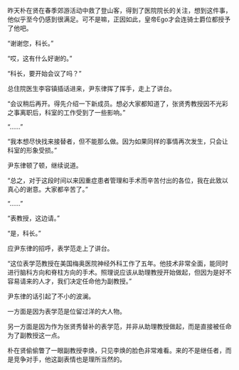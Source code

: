 昨天朴在贤在春季郊游活动中救了登山客，得到了医院院长的关注，想到这件事，他似乎至今仍感到很满足。可不是嘛，正因如此，皇帝Ego才会连骑士爵位都授予了他吧。

“谢谢您，科长。”

“哎，这有什么好谢的。”

“科长，要开始会议了吗？”

总住院医生李容镇插话进来，尹东律挥了挥手，走上了讲台。

“会议稍后再开。得先介绍一下新成员。想必大家都知道了，张贤秀教授因不光彩之事离职后，科室的工作受到了一些影响。”

“……”

“我本想尽快找来接替者，但不能那么做。因为如果同样的事情再次发生，只会让科室的形象受损。”

尹东律顿了顿，继续说道。

“总之，对于这段时间以来因重症患者管理和手术而辛苦付出的各位，我在此致以真心的谢意。大家都辛苦了。”

“……”

“表教授，这边请。”

“是，科长。”

应尹东律的招呼，表学范走上了讲台。

“这位表学范教授在美国梅奥医院神经外科工作了五年。他技术非常全面，能同时进行脑科方向和脊柱方向的手术。照理说应该从助理教授开始做起，但因为是好不容易请来的人才，我们决定任命他为副教授。”

尹东律的话引起了不小的波澜。

一方面是因为表学范是位留过洋的大人物。

另一方面是因为作为张贤秀替补的表学范，并非从助理教授做起，而是直接被任命为了副教授这一点。

朴在贤偷偷瞥了一眼副教授李焕，只见李焕的脸色非常难看。来的不是继任者，而是竞争对手，他这副表情也是理所当然的。